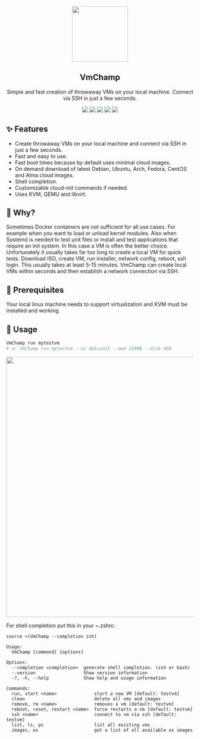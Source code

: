 <div align="center" width="100%">
    <img src="https://raw.githubusercontent.com/wubbl0rz/VmChamp/master/VMChamp.png" width="150" />
</div>

<div align="center" width="100%">
    <h2>VmChamp</h2>
    <p>Simple and fast creation of throwaway VMs on your local machine. Connect via SSH in just a few seconds.</p>
    <a target="_blank" href="https://aur.archlinux.org/packages/vmchamp-bin"><img src="https://img.shields.io/aur/version/vmchamp-bin" /></a>
    <a target="_blank" href="https://github.com/wubbl0rz/VmChamp/actions"><img src="https://img.shields.io/github/actions/workflow/status/wubbl0rz/VmChamp/build.yml" /></a>
    <a target="_blank" href="https://github.com/wubbl0rz/VmChamp/stargazers"><img src="https://img.shields.io/github/stars/wubbl0rz/VmChamp" /></a>
    <a target="_blank" href="https://github.com/wubbl0rz/VmChamp/releases"><img src="https://img.shields.io/github/v/release/wubbl0rz/VmChamp?display_name=tag" /></a>
    <a target="_blank" href="https://github.com/wubbl0rz/VmChamp/commits/master"><img src="https://img.shields.io/github/last-commit/wubbl0rz/VmChamp" /></a>
</div>

## ✨ Features

- Create throwaway VMs on your local machine and connect via SSH in just a few seconds.
- Fast and easy to use.
- Fast boot times because by default uses minimal cloud images.
- On demand download of latest Debian, Ubuntu, Arch, Fedora, CentOS and Alma cloud images.
- Shell completion.
- Customizable cloud-init commands if needed.
- Uses KVM, QEMU and libvirt.

## 🤔 Why?

Sometimes Docker containers are not sufficient for all use cases. For example when you want to load or unload kernel modules. Also when Systemd is needed to test unit files or install and test applications that require an init system. In this case a VM is often the better choice. Unfortunately it usually takes far too long to create a local VM for quick tests. Download ISO, create VM, run installer, network config, reboot, ssh login. This usually takes at least 5-15 minutes. VmChamp can create local VMs within seconds and then establish a network connection via SSH.

## 🔧 Prerequisites

Your local linux machine needs to support virtualization and KVM must be installed and working.

## 🚀 Usage

``` bash
VmChamp run mytestvm
# or VmChamp run mytestvm --os debian11 --mem 256MB --disk 4GB
```

<img src="https://user-images.githubusercontent.com/30373916/227714582-0338020d-6d84-4bd8-b3cd-a753cc19e3fa.png" width="700px">

For shell completion put this in your ~.zshrc:

```
source <(VmChamp --completion zsh)
```

```
Usage:
  VmChamp [command] [options]

Options:
  --completion <completion>  generate shell completion. (zsh or bash)
  --version                  Show version information
  -?, -h, --help             Show help and usage information

Commands:
  run, start <name>              start a new VM [default: testvm]
  clean                          delete all vms and images
  remove, rm <name>              removes a vm [default: testvm]
  reboot, reset, restart <name>  force restarts a vm [default: testvm]
  ssh <name>                     connect to vm via ssh [default: testvm]
  list, ls, ps                   list all existing vms
  images, os                     get a list of all available os images
```
